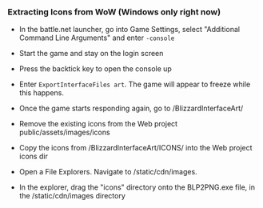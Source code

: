 ### Extracting Icons from WoW (Windows only right now)

* In the battle.net launcher, go into Game Settings, select "Additional Command Line Arguments" and enter `-console`
* Start the game and stay on the login screen
* Press the backtick key to open the console up
* Enter ```ExportInterfaceFiles art```.  The game will appear to freeze while this happens.
* Once the game starts responding again, go to <WoW Install Directory>/BlizzardInterfaceArt/

* Remove the existing icons from the Web project public/assets/images/icons
* Copy the icons from <WoW Install Directory>/BlizzardInterfaceArt/ICONS/ into the Web project icons dir
* Open a File Explorers.  Navigate to /static/cdn/images.
* In the explorer, drag the "icons" directory onto the BLP2PNG.exe file, in the /static/cdn/images directory
